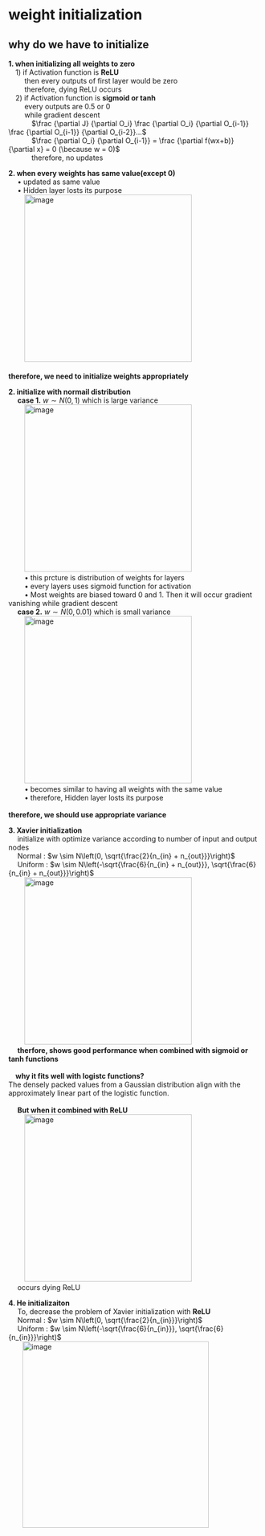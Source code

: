 # weight initialization
## why do we have to initialize
**1. when initializing all weights to zero** <br/>
&emsp;1) if Activation function is **ReLU** <br/>
&emsp;&emsp; then every outputs of first layer would be zero <br/>
&emsp;&emsp; therefore, dying ReLU occurs  <br/>
&emsp;2) if Activation function is **sigmoid or tanh** <br/>
&emsp;&emsp; every outputs are 0.5 or 0 <br/>
&emsp;&emsp; while gradient descent <br/>
&emsp;&emsp;&emsp; $\frac {\partial J} {\partial O_i} \frac {\partial O_i} {\partial O_{i-1}} \frac {\partial O_{i-1}} {\partial O_{i-2}}...$ <br/>
&emsp;&emsp;&emsp; $\frac {\partial O_i} {\partial O_{i-1}} = \frac {\partial f(wx+b)} {\partial x} = 0 (\because w = 0)$ <br/>
&emsp;&emsp;&emsp; therefore, no updates

**2. when every weights has same value(except 0)** <br/>
&emsp; &bull; updated as same value <br/>
&emsp; &bull; Hidden layer losts its purpose<br/>
&emsp;&emsp; <img width="333" alt="image" src="https://github.com/user-attachments/assets/2075042b-ee8d-413b-bcd9-94d860ab1de9">
 <br/> <br/>
**therefore, we need to initialize weights appropriately**

**2. initialize with normail distribution** <br/>
&emsp; **case 1.** $w\sim N(0,1)$ which is large variance <br/>
&emsp;&emsp; <img width="333" alt="image" src="https://github.com/user-attachments/assets/0bdb28fe-54e5-4a9a-9dda-5271ea5c3558"> <br/>
&emsp;&emsp; &bull; this prcture is distribution of weights for layers <br/>
&emsp;&emsp; &bull; every layers uses sigmoid function for activation <br/>
&emsp;&emsp; &bull; Most weights are biased toward 0 and 1. Then it will occur gradient vanishing while gradient descent <br/>
&emsp; **case 2.** $w\sim N(0,0.01)$ which is small variance <br/>
&emsp;&emsp; <img width="333" alt="image" src="https://github.com/user-attachments/assets/7303b2d1-ecd9-40d5-bffb-2ffe17670aa6"> <br/>
&emsp;&emsp; &bull; becomes similar to having all weights with the same value  <br/>
&emsp;&emsp; &bull; therefore, Hidden layer losts its purpose <br/> <br/>
**therefore, we should use appropriate variance**

**3. Xavier initialization** <br/>
&emsp; initialize with optimize variance according to number of input and output nodes <br/>
&emsp; Normal : $w \sim N\left(0, \sqrt{\frac{2}{n_{in} + n_{out}}}\right)$ <br/>
&emsp; Uniform : $w \sim N\left(-\sqrt{\frac{6}{n_{in} + n_{out}}}, \sqrt{\frac{6}{n_{in} + n_{out}}}\right)$ <br/>
&emsp;&emsp; <img width="333" alt="image" src="https://github.com/user-attachments/assets/f39194df-0b38-4dbe-836b-11aa5f179edf"> <br/>
&emsp; **therfore, shows good performance when combined with sigmoid or tanh functions**<br/>
<br/>&emsp;**why it fits well with logistc functions?** <br/>
The densely packed values from a Gaussian distribution align with the approximately linear part of the logistic function.
 <br/> <br/>
&emsp; **But when it combined with ReLU** <br/>
&emsp;&emsp; <img width="333" alt="image" src="https://github.com/user-attachments/assets/0435f563-eda6-4ac5-89dd-913e030a5fe4"> <br/>
&emsp; occurs dying ReLU

**4. He initializaiton** <br/>
&emsp; To, decrease the problem of Xavier initialization with **ReLU** <br/>
&emsp; Normal : $w \sim N\left(0, \sqrt{\frac{2}{n_{in}}}\right)$ <br/>
&emsp; Uniform : $w \sim N\left(-\sqrt{\frac{6}{n_{in}}}, \sqrt{\frac{6}{n_{in}}}\right)$ <br/>
&emsp;&emsp;<img width="371" alt="image" src="https://github.com/user-attachments/assets/c08f8c4f-8495-4f6c-9cb4-08949545503f"> <br/>


